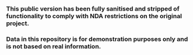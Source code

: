 ### This public version has been fully sanitised and stripped of functionality to comply with NDA restrictions on the original project. 

### Data in this repository is for demonstration purposes only and is not based on real information.
